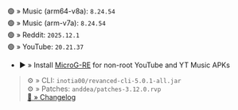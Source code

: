 🟢 » Music (arm64-v8a): `8.24.54`  
🟢 » Music (arm-v7a): `8.24.54`  
🟢 » Reddit: `2025.12.1`  
🟢 » YouTube: `20.21.37`  

- ▶️ » Install [MicroG-RE](https://github.com/WSTxda/MicroG-RE/releases) for non-root YouTube and YT Music APKs
  
> ⚙️ » CLI: `inotia00/revanced-cli-5.0.1-all.jar`  
> ⚙️ » Patches: `anddea/patches-3.12.0.rvp`  
[🔗 » Changelog](https://github.com/anddea/revanced-patches/releases/tag/v3.12.0)  
